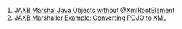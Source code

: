 1. [JAXB Marshal Java Objects without @XmlRootElement](https://howtodoinjava.com/jaxb/marshal-without-xmlrootelement/)
2. [JAXB Marshaller Example: Converting POJO to XML](https://howtodoinjava.com/jaxb/marshaller-example/)  
